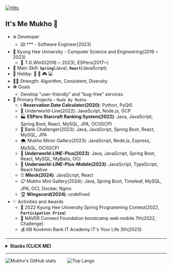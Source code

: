 [![Hits](https://hits.seeyoufarm.com/api/count/incr/badge.svg?url=https%3A%2F%2Fgithub.com%2Fmukhoplus&count_bg=%23CEE5D5&title_bg=%23D0B060&icon=&icon_color=%23E7E7E7&title=hi&edge_flat=true)](https://hits.seeyoufarm.com)

## It's Me Mukho 👋

- ❄️ Developer
  - ⌨️ *** - Software Engineer(2023)
- 🌱 Kyung Hee University - Computer Science and Engineering(2016 ~ 2023)
  - 👯 T.G.WinG(2016 ~ 2023), ESPers(2017~)
- 🏪 Main Skill: **`Spring`**(Java), **``React``**(JavaScript)
- 🔌 Hobby: 🚴‍ 🎵 🎮 💻
- 👩‍🎨 Strength: Algorithm, Consistent, Diversity
- ⚽ Goals
  - Develop "user-friendly" and "bug-free" services
- 👻 Primary Projects - `Made By Mukho`
  - 📞 **Reservation Date Calculator(2020)**: Python, PyQt5
  - 📜 Underworld-Line(2022): JavaScript, Node.js, GCP
  - 🏭 **ESPers Starcraft Ranking System(2022)**: Java, JavaScript, Spring Boot, React, MySQL, JPA, OCI(GCP)
  - 🏦 Bank Challenger(2023): Java, JavaScript, Spring Boot, React, MySQL, JPA
  - 🌨️ Mukho Minor Gallery(2023): JavaScript, Node.js, Express, MySQL, OCI(GCP)
  - 📗 **Underworld-LINE-Plus(2023)**: Java, JavaScript, Spring Boot, React, MySQL, MyBatis, OCI
  - 📱 **Underworld-LINE-Plus-Mobile(2023)**: JavaScript, TypeScript, React Native
  - ⏰ **Mlock(2024)**: JavaScript, React
  - 📋 Mukho Mini Gallery(2024): Java, Spring Boot, Timeleaf, MySQL, JPA, OCI, Docker, Nginx
  - 🏆 **Wingscord(2024)**: undefined
- ✨ Activities and Awards
  - 🥉 2022 Kyung Hee University Spring Programming Contest(2022, **`Participation Prize`**)
  - 🏃 NAVER Connect Foundation boostcamp web·mobile 7th(2022, Challenge)
  - 💰 KB Kookmin Bank IT Academy IT's Your Life 3th(2023)

---
<details>
  <summary>
    <b>Stacks (CLICK ME)</b>
  </summary>
  
  <div markdown="1">
    
  ### 💬 Languages
  
  <img src="https://img.shields.io/badge/C%2B%2B-00599C?style=for-the-badge&logo=C%2B%2B&logoColor=white"> <img src="https://img.shields.io/badge/Python-3776AB?style=for-the-badge&logo=Python&logoColor=white"> <img src="https://img.shields.io/badge/Java-007396?style=for-the-badge&logo=Java&logoColor=white"> <img src="https://img.shields.io/badge/JavaScript-F7DF1E?style=for-the-badge&logo=JavaScript&logoColor=white"><br>
  <img src="https://img.shields.io/badge/TypeScript-3178C6?style=for-the-badge&logo=TypeScript&logoColor=white"> <img src="https://img.shields.io/badge/kotlin-7F52FF?style=for-the-badge&logo=kotlin&logoColor=white"><br>
  <img src="https://img.shields.io/badge/C-A8B9CC?style=for-the-badge&logo=C&logoColor=white"> <img src="https://img.shields.io/badge/dart-0175C2?style=for-the-badge&logo=dart&logoColor=white"> <img src="https://img.shields.io/badge/VBA-D83B01?style=for-the-badge&logo=microsoft-office&logoColor=white">
  
  ### 📦 Backend
  
  <img src="https://img.shields.io/badge/Spring%20Boot-6DB33F?style=for-the-badge&logo=Spring%20Boot&logoColor=white"> <img src="https://img.shields.io/badge/Spring-6DB33F?style=for-the-badge&logo=Spring&logoColor=%2361DAFB"> <img src="https://img.shields.io/badge/Express.js-000000?style=for-the-badge&logo=express&logoColor=%2361DAFB"><br>
  <img src="https://img.shields.io/badge/django-092E20?style=for-the-badge&logo=django&logoColor=white"> <img src="https://img.shields.io/badge/Postman-FF6C37?style=for-the-badge&logo=Postman&logoColor=white">

  ### 💾 Database

  <img src="https://img.shields.io/badge/MySQL-4479A1?style=for-the-badge&logo=MySQL&logoColor=white"> <img src="https://img.shields.io/badge/Oracle%20DB-F80000?style=for-the-badge&logo=Oracle&logoColor=white"> <img src="https://img.shields.io/badge/MariaDB-003545?style=for-the-badge&logo=MariaDB&logoColor=white">
  
  ### 🕸️ Frontend
  
  <img src="https://img.shields.io/badge/React-61DAFB?style=for-the-badge&logo=react&logoColor=black"> <img src="https://img.shields.io/badge/HTML-E34F26?style=for-the-badge&logo=HTML5&logoColor=white"> <img src="https://img.shields.io/badge/CSS-1572B6?style=for-the-badge&logo=CSS3&logoColor=white"><br>
  <img src="https://img.shields.io/badge/jQuery-0769AD?style=for-the-badge&logo=jQuery&logoColor=white"> <img src="https://img.shields.io/badge/Bootstrap-7952B3?style=for-the-badge&logo=Bootstrap&logoColor=white"> <img src="https://img.shields.io/badge/Ant%20Design-0170FE?style=for-the-badge&logo=Ant%20Design&logoColor=white"><br>

  ### 🌕 Mobile(Hybrid)

  <img src="https://img.shields.io/badge/Android-3DDC84?style=for-the-badge&logo=Android&logoColor=white"> <img src="https://img.shields.io/badge/React%20Native-61DAFB?style=for-the-badge&logo=react&logoColor=white"> <img src="https://img.shields.io/badge/flutter-02569B?style=for-the-badge&logo=flutter&logoColor=white">

  ### ☁️ Cloud & DevOps
  
  <img src="https://img.shields.io/badge/Oracle%20Cloud-F80000?style=for-the-badge&logo=Oracle&logoColor=white"> <img src="https://img.shields.io/badge/Google%20Cloud-2088FF?style=for-the-badge&logo=googlecloud&logoColor=white"> <img src="https://img.shields.io/badge/Amazon%20AWS-232F3E?style=for-the-badge&logo=amazonaws&logoColor=white"><br>
  <img src="https://img.shields.io/badge/Docker-2496ED?style=for-the-badge&logo=docker&logoColor=white"> <img src="https://img.shields.io/badge/Jenkins-D24939?style=for-the-badge&logo=jenkins&logoColor=white"> <img src="https://img.shields.io/badge/Github%20Actions-4285F4?style=for-the-badge&logo=githubactions&logoColor=white">
  
  ### 🧰 IDE
  
  <img src="https://img.shields.io/badge/Visual%20Studio-5C2D91?style=for-the-badge&logo=Visual%20Studio&logoColor=white"> <img src="https://img.shields.io/badge/VSCode-007ACC?style=for-the-badge&logo=Visual%20Studio%20Code&logoColor=white"> <img src="https://img.shields.io/badge/IntelliJ%20IDEA-000000?style=for-the-badge&logo=intellij%20idea&logoColor=white"><br>
  <img src="https://img.shields.io/badge/Eclipse%20IDE-2C2255?style=for-the-badge&logo=eclipse-ide&logoColor=white"> <img src="https://img.shields.io/badge/Android%20Studio-3DDC84?style=for-the-badge&logo=android-studio&logoColor=white"> <img src="https://img.shields.io/badge/Jupyter-F37626?style=for-the-badge&logo=jupyter&logoColor=white">
  
  ### 🖥️ OS
  
  <img src="https://img.shields.io/badge/Windows-0078D6?style=for-the-badge&logo=Windows&logoColor=white"> <img src="https://img.shields.io/badge/Mac%20OS-000000?style=for-the-badge&logo=macOS&logoColor=white"> <img src="https://img.shields.io/badge/Linux-FCC624?style=for-the-badge&logo=Linux&logoColor=white"> <img src="https://img.shields.io/badge/Android-3DDC84?style=for-the-badge&logo=Android&logoColor=white"> <img src="https://img.shields.io/badge/Ubuntu-E95420?style=for-the-badge&logo=ubuntu&logoColor=white">
  
  ### 🖱️ etc
  
  <img src="https://img.shields.io/badge/Github-181717?style=for-the-badge&logo=Github&logoColor=white"> <img src="https://img.shields.io/badge/Bitbucket-0052CC?style=for-the-badge&logo=Bitbucket&logoColor=white"> <img src="https://img.shields.io/badge/Gitlab-FC6D26?style=for-the-badge&logo=Gitlab&logoColor=white"> <img src="https://img.shields.io/badge/Sourcetree-0052CC?style=for-the-badge&logo=Sourcetree&logoColor=white"><br>
  <img src="https://img.shields.io/badge/Node.js-339933?style=for-the-badge&logo=nodedotjs&logoColor=white"> <img src="https://img.shields.io/badge/Qt-41CD52?style=for-the-badge&logo=Qt&logoColor=white"><br> 
  <img src="https://img.shields.io/badge/Google%20Drive-4285F4?style=for-the-badge&logo=Google%20Drive&logoColor=white"> <img src="https://img.shields.io/badge/Google%20Sheets-34A853?style=for-the-badge&logo=googlesheets&logoColor=white"> <img src="https://img.shields.io/badge/Microsoft%20Excel-217346?style=for-the-badge&logo=Microsoft%20Excel&logoColor=white"> <img src="https://img.shields.io/badge/Microsoft%20Access-A4373A?style=for-the-badge&logo=Microsoft%20Access&logoColor=white"><br>
  <img src="https://img.shields.io/badge/notion-000000?style=for-the-badge&logo=Notion&logoColor=white"> <img src="https://img.shields.io/badge/Discord-5865F2?style=for-the-badge&logo=discord&logoColor=white"> <img src="https://img.shields.io/badge/Adobe%20Premiere%20Pro-9999FF?style=for-the-badge&logo=adobepremierepro&logoColor=white">

  ### 🙏 Thanks to
  
  <img src="https://img.shields.io/badge/Naver-03C75A?style=for-the-badge&logo=naver&logoColor=white"> <img src="https://img.shields.io/badge/LG-A50034?style=for-the-badge&logo=lg&logoColor=white">
   
  </div>
</details>

---

![Mukho's GitHub stats](https://github-readme-stats.vercel.app/api?username=mukhoplus&show_icons=true&theme=react)&nbsp;&nbsp;&nbsp;&nbsp;&nbsp;&nbsp;&nbsp;&nbsp; ![Top Langs](https://github-readme-stats.vercel.app/api/top-langs/?username=mukhoplus&layout=compact&theme=nightowl&langs_count=6&hide=html,css,makefile,tex,scss,ejs,jupyter%20notebook)
